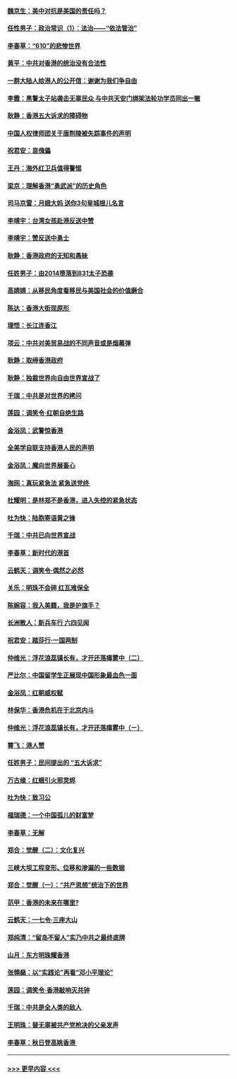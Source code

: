 #### [魏京生：美中对抗是美国的责任吗？](../pages/nsc993/n11500723.md?t=09051333) 
#### [任性男子：政治常识（1）：法治——“依法管治”](../pages/nsc993/n11500791.md?t=09051333) 
#### [李春草：“610”的悲惨世界](../pages/nsc993/n11501141.md?t=09051333) 
#### [黄平：中共对香港的统治没有合法性](../pages/nsc993/n11499473.md?t=09051333) 
#### [一群大陆人给港人的公开信：谢谢为我们争自由](../pages/nsc993/n11500402.md?t=09051333) 
#### [李霞：黑警太子站袭击无辜民众 与中共天安门绑架法轮功学员同出一辙](../pages/nsc993/n11499805.md?t=09051333) 
#### [耿静：香港五大诉求的障碍物](../pages/nsc993/n11497578.md?t=09051333) 
#### [中国人权律师团关于唐荆陵被失踪事件的声明](../pages/nsc993/n11500014.md?t=09051333) 
#### [祝君安：哀傀儡](../pages/nsc993/n11499776.md?t=09051333) 
#### [王丹：海外红卫兵值得警惕](../pages/nsc993/n11498138.md?t=09051333) 
#### [梁京：理解香港“勇武派”的历史角色](../pages/nsc993/n11498006.md?t=09051333) 
#### [司马京雷：月娥大妈  送你3句皇城根儿名言](../pages/nsc993/n11497885.md?t=09051333) 
#### [李靖宇：台湾女孩赴港反送中赞](../pages/nsc993/n11497721.md?t=09051333) 
#### [李靖宇：赞反送中勇士](../pages/nsc993/n11497452.md?t=09051333) 
#### [耿静：香港政府的无知和愚昧](../pages/nsc993/n11494238.md?t=09051333) 
#### [任姓男子：由2014堕落到831太子恐袭](../pages/nsc993/n11496683.md?t=09051333) 
#### [高婧婧：从移民角度看移民与美国社会的价值磨合](../pages/nsc993/n11495757.md?t=09051333) 
#### [陈达：香港大街现原形 ](../pages/nsc993/n11495441.md?t=09051333) 
#### [理悟：长江连香江](../pages/nsc993/n11495377.md?t=09051333) 
#### [项云：中共对美贸易战的不同声音或是烟幕弹](../pages/nsc993/n11494929.md?t=09051333) 
#### [耿静：取缔香港政府](../pages/nsc993/n11494218.md?t=09051333) 
#### [耿静：独裁世界向自由世界宣战了](../pages/nsc993/n11494190.md?t=09051333) 
#### [千瑞：中共是对世界的拷问](../pages/nsc993/n11493021.md?t=09051333) 
#### [莲园：调笑令‧红朝自绝生路](../pages/nsc993/n11493011.md?t=09051333) 
#### [金浴凤：武警惊香港](../pages/nsc993/n11492994.md?t=09051333) 
#### [全美学自联支持香港人民的声明](../pages/nsc993/n11492630.md?t=09051333) 
#### [金浴凤：魔向世界展畜心](../pages/nsc993/n11492599.md?t=09051333) 
#### [海网：真玩紧急法 紧急送党终 ](../pages/nsc993/n11492535.md?t=09051333) 
#### [杜耀明：是林郑不是香港，进入失控的紧急状态](../pages/nsc993/n11491420.md?t=09051333) 
#### [吐为快：陆胞寄语黄之锋](../pages/nsc993/n11491117.md?t=09051333) 
#### [千瑞：中共已向世界宣战](../pages/nsc993/n11490123.md?t=09051333) 
#### [李春草：新时代的港首](../pages/nsc993/n11489864.md?t=09051333) 
#### [云鹤天：调笑令·偶然之必然](../pages/nsc993/n11489701.md?t=09051333) 
#### [关乐：明珠不会碎 红瓦难保全](../pages/nsc993/n11489647.md?t=09051333) 
#### [陈婉容：我入美籍，我是护旗手？](../pages/nsc993/n11487908.md?t=09051333) 
#### [长洲散人：新兵车行 六四见闻](../pages/nsc993/n11487729.md?t=09051333) 
#### [祝君安：踏莎行‧一国两制](../pages/nsc993/n11487699.md?t=09051333) 
#### [仲维光：浮花浪蕊镇长有，才开还落瘴雾中（二）](../pages/nsc993/n11483286.md?t=09051333) 
#### [严比尔：中国留学生正展现中国形象最血色一面](../pages/nsc993/n11485145.md?t=09051333) 
#### [金浴凤：红朝威权赋](../pages/nsc993/n11485191.md?t=09051333) 
#### [林保华：香港危机在于北京内斗](../pages/nsc993/n11484593.md?t=09051333) 
#### [仲维光：浮花浪蕊镇长有，才开还落瘴雾中（ㄧ）](../pages/nsc993/n11483259.md?t=09051333) 
#### [霄飞：港人赞](../pages/nsc993/n11482957.md?t=09051333) 
#### [任姓男子：民间提出的 “五大诉求”](../pages/nsc993/n11482897.md?t=09051333) 
#### [万古缘：红蛾引火邪灵烬](../pages/nsc993/n11482886.md?t=09051333) 
#### [吐为快：致习公](../pages/nsc993/n11482867.md?t=09051333) 
#### [福瑞德：一个中国孤儿的财富梦](../pages/nsc993/n11482817.md?t=09051333) 
#### [李春草：无解](../pages/nsc993/n11482791.md?t=09051333) 
#### [郑合：觉醒（二）：文化复兴](../pages/nsc993/n11478025.md?t=09051333) 
#### [三峡大坝工程变形、位移和渗漏的一些数据](../pages/nsc993/n11478232.md?t=09051333) 
#### [郑合：觉醒（一）：“共产思想”统治下的世界](../pages/nsc993/n11477663.md?t=09051333) 
#### [范甲：香港的未来在哪里?](../pages/nsc993/n11477249.md?t=09051333) 
#### [云鹤天：一七令·三座大山](../pages/nsc993/n11477192.md?t=09051333) 
#### [郑纯清：“留岛不留人”实乃中共之最终底牌](../pages/nsc993/n11476160.md?t=09051333) 
#### [山月：东方明珠耀香港](../pages/nsc993/n11476077.md?t=09051333) 
#### [张翎燊：以“实践论”再看“邓小平理论”](../pages/nsc993/n11475733.md?t=09051333) 
#### [莲园：调笑令‧香港敲响灭共钟](../pages/nsc993/n11475723.md?t=09051333) 
#### [千瑞：中共是全人类的敌人](../pages/nsc993/n11475329.md?t=09051333) 
#### [王明珠：替无辜被共产党枪决的父亲发声](../pages/nsc993/n11474570.md?t=09051333) 
#### [李春草：秋日登高眺香港 ](../pages/nsc993/n11474491.md?t=09051333) 

----
#### [ >>> 更早内容 <<< ](../indexes/nsc993-earlier.md)
